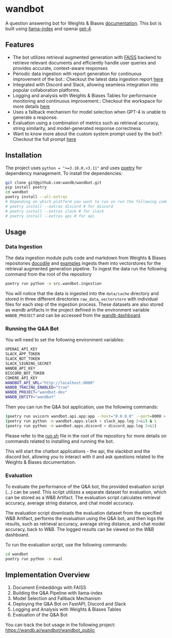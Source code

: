 # wandbot

A question answering bot for Weights & Biases [documentation](https://docs.wandb.ai/).
This bot is built using [llama-index](https://gpt-index.readthedocs.io/en/stable/) and openai [gpt-4](https://openai.com/research/gpt-4).

## Features

- The bot utilizes retrieval augmented generation with [FAISS](https://github.com/facebookresearch/faiss) backend to retrieve relevant documents and efficiently handle user queries and provides accurate, context-aware responses
- Periodic data ingestion with report generation for continuous improvement of the bot.: Checkout the latest data ingestion report [here](https://wandb.ai/wandbot/wandbot-dev/reportlist)
- Integrated with Discord and Slack, allowing seamless integration into popular collaboration platforms.
- Logging and analysis with Weights & Biases Tables for performance monitoring and continuous improvement.: Checkout the workspace for more details [here](https://wandb.ai/wandbot/wandbot_public)
- Uses a fallback mechanism for model selection when GPT-4 is unable to generate a response.
- Evaluation using a combination of metrics such as retrieval accuracy, string similarity, and model-generated response correctness
- Want to know more about the custom system prompt used by the bot?: Checkout the full prompt [here](data/prompts/chat_prompt.json)

## Installation

The project uses `python = ">=3.10.0,<3.11"` and uses [poetry](https://python-poetry.org/) for dependency management. To install the dependencies:

```bash
git clone git@github.com:wandb/wandbot.git
pip install poetry
cd wandbot
poetry install --all-extras
# Depending on which platform you want to run on run the following command:
# poetry install --extras discord # for discord
# poetry install --extras slack # for slack
# poetry install --extras api # for api
```

## Usage

### Data Ingestion

The data ingestion module pulls code and markdown from Weights & Biases repositories [docodile](https://github.com/wandb/docodile) and [examples](https://github.com/wandb/examples) ingests them into vectorstores for the retrieval augmented generation pipeline.
To ingest the data run the following command from the root of the repository
```bash
poetry run python -m src.wandbot.ingestion
```
You will notice that the data is ingested into the `data/cache` directory and stored in three different directories `raw_data`, `vectorstore` with individual files for each step of the ingestion process.
These datasets are also stored as wandb artifacts in the project defined in the environment variable `WANDB_PROJECT` and can be accessed from the [wandb dashboard](https://wandb.ai/wandb/wandbot-dev).


### Running the Q&A Bot

You will need to set the following environment variables:

```bash
OPENAI_API_KEY
SLACK_APP_TOKEN
SLACK_BOT_TOKEN
SLACK_SIGNING_SECRET
WANDB_API_KEY
DISCORD_BOT_TOKEN
COHERE_API_KEY
WANDBOT_API_URL="http://localhost:8000"
WANDB_TRACING_ENABLED="true"
WANDB_PROJECT="wandbot-dev"
WANDB_ENTITY="wandbot"
```

Then you can run the Q&A bot application, use the following commands:

```bash
(poetry run uvicorn wandbot.api.app:app --host="0.0.0.0" --port=8000 > api.log 2>&1) & \
(poetry run python -m wandbot.apps.slack > slack_app.log 2>&1) & \
(poetry run python -m wandbot.apps.discord > discord_app.log 2>&1)
```

Please refer to the [run.sh](./run.sh) file in the root of the repository for more details on commands related to installing and running the bot.

This will start the chatbot applications - the api, the slackbot and the discord bot, allowing you to interact with it and ask questions related to the Weights & Biases documentation.

### Evaluation

To evaluate the performance of the Q&A bot, the provided evaluation script (…) can be used. This script utilizes a separate dataset for evaluation, which can be stored as a W&B Artifact. The evaluation script calculates retrieval accuracy, average string distance, and chat model accuracy.

The evaluation script downloads the evaluation dataset from the specified W&B Artifact, performs the evaluation using the Q&A bot, and then logs the results, such as retrieval accuracy, average string distance, and chat model accuracy, back to W&B. The logged results can be viewed on the W&B dashboard.

To run the evaluation script, use the following commands:

```bash
cd wandbot
poetry run python -m eval
```

## Implementation Overview

1. Document Embeddings with FAISS
2. Building the Q&A Pipeline with llama-index
3. Model Selection and Fallback Mechanism
4. Deploying the Q&A Bot on FastAPI, Discord and Slack
5. Logging and Analysis with Weights & Biases Tables
6. Evaluation of the Q&A Bot

You can track the bot usage in the following project:
https://wandb.ai/wandbot/wandbot_public
